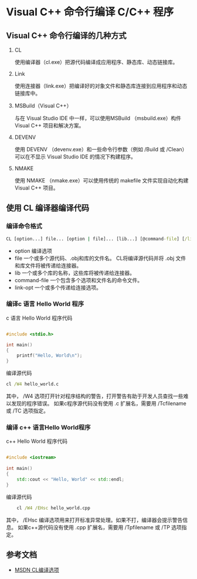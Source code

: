 ﻿# Visual C++ 命令行编译 C/C++ 程序

## Visual C++ 命令行编译的几种方式

1. CL

	使用编译器（cl.exe）把源代码编译成应用程序、静态库、动态链接库。

2. Link

	使用连接器（link.exe）把编译好的对象文件和静态库连接到应用程序和动态链接库中。

3. MSBuild（Visual C++）

	与在 Visual Studio IDE 中一样，可以使用MSBuild （msbuild.exe）构件 Visual C++ 项目和解决方案。

4. DEVENV

	使用 DEVENV （devenv.exe）和一些命令行参数（例如  /Build 或 /Clean） 可以在不显示 Visual Studio IDE 的情况下构建程序。

5. NMAKE

	使用 NMAKE （nmake.exe）可以使用传统的 makefile 文件实现自动化构建 Visual C++ 项目。

## 使用 CL 编译器编译代码

### 编译命令格式

```bat
CL [option...] file... [option | file]... [lib...] [@command-file] [/link link-opt...]
```
* option 编译选项
* file 一个或多个源代码、.obj和库的文件名。 CL将编译源代码并将 .obj 文件和库文件将被传递给连接器。
* lib 一个或多个库的名称，这些库将被传递给连接器。
* command-file 一个包含多个选项和文件名的命令文件。
* link-opt 一个或多个传递给连接选项。

### 编译c 语言 Hello World 程序

c 语言 Hello World 程序代码
	
```cpp

#include <stdio.h>

int main()
{
    printf("Hello, World\n");
}

```

编译源代码
    
```bat
cl /W4 hello_world.c
```

其中， /W4 选项打开针对程序结构的警告，打开警告有助于开发人员查找一些难以发现的程序错误。
如果c程序源代码没有使用 .c 扩展名，需要用 /Tcfilename 或 /TC 选项指定。
    
### 编译 c++ 语言Hello World程序
    
c++ Hello World 程序代码
	
```cpp

#include <iostream>
    
int main()
{
    std::cout << "Hello, World" << std::endl;
}

```

编译源代码
	
```bat
    cl /W4 /EHsc hello_world.cpp
```
    
其中， /EHsc 编译选项用来打开标准异常处理。如果不打，编译器会提示警告信息。
如果c++源代码没有使用 .cpp 扩展名，需要用 /Tpfilename 或 /TP 选项指定。
    
## 参考文档
* [MSDN CL编译选项](https://msdn.microsoft.com/EN-US/library/19z1t1wy(v=VS.140,d=hv.2).aspx)
